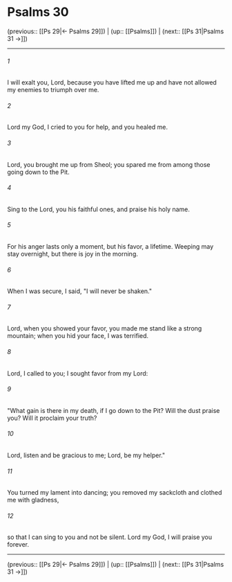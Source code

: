 # Psalms 30

(previous:: [[Ps 29|← Psalms 29]]) | (up:: [[Psalms]]) | (next:: [[Ps 31|Psalms 31 →]])

***


###### 1 
I will exalt you, Lord, because you have lifted me up and have not allowed my enemies to triumph over me. 

###### 2 
Lord my God, I cried to you for help, and you healed me. 

###### 3 
Lord, you brought me up from Sheol; you spared me from among those going down to the Pit. 

###### 4 
Sing to the Lord, you his faithful ones, and praise his holy name. 

###### 5 
For his anger lasts only a moment, but his favor, a lifetime. Weeping may stay overnight, but there is joy in the morning. 

###### 6 
When I was secure, I said, "I will never be shaken." 

###### 7 
Lord, when you showed your favor, you made me stand like a strong mountain; when you hid your face, I was terrified. 

###### 8 
Lord, I called to you; I sought favor from my Lord: 

###### 9 
"What gain is there in my death, if I go down to the Pit? Will the dust praise you? Will it proclaim your truth? 

###### 10 
Lord, listen and be gracious to me; Lord, be my helper." 

###### 11 
You turned my lament into dancing; you removed my sackcloth and clothed me with gladness, 

###### 12 
so that I can sing to you and not be silent. Lord my God, I will praise you forever.

***

(previous:: [[Ps 29|← Psalms 29]]) | (up:: [[Psalms]]) | (next:: [[Ps 31|Psalms 31 →]])
